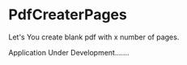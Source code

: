 # PdfCreaterPages
Let's You create blank pdf with x number of pages.


Application Under Development.......
